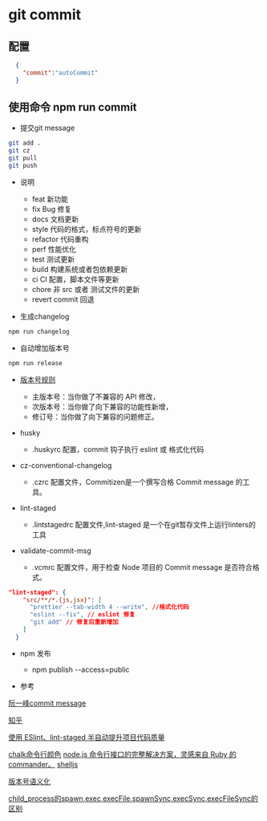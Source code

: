 
# git commit 

## 配置

```json
  {
    "commit":"autoCommit"
  }
```

## 使用命令 npm run commit

* 提交git message
  
``` bash
git add .
git cz
git pull
git push
```
* 说明
  * feat 新功能
  * fix Bug 修复
  * docs 文档更新
  * style 代码的格式，标点符号的更新
  * refactor 代码重构
  * perf 性能优化
  * test 测试更新
  * build 构建系统或者包依赖更新
  * ci CI 配置，脚本文件等更新
  * chore 非 src 或者 测试文件的更新
  * revert commit 回退

* 生成changelog
  
``` bash
npm run changelog
```

* 自动增加版本号
  
``` bash
npm run release
```

* [版本号规则](https://semver.org/lang/zh-CN/)
  -  主版本号：当你做了不兼容的 API 修改，
  - 次版本号：当你做了向下兼容的功能性新增，
  - 修订号：当你做了向下兼容的问题修正。


* husky
  * .huskyrc 配置，commit 钩子执行 eslint 或 格式化代码

* cz-conventional-changelog
  * .czrc 配置文件，Commitizen是一个撰写合格 Commit message 的工具。

* lint-staged
  * .lintstagedrc 配置文件,lint-staged 是一个在git暂存文件上运行linters的工具

*  validate-commit-msg 
   *  .vcmrc 配置文件，用于检查 Node 项目的 Commit message 是否符合格式。

```json
"lint-staged": {
    "src/**/*.{js,jsx}": [
      "prettier --tab-width 4 --write", //格式化代码
      "eslint --fix", // eslint 修复
      "git add" // 修复后重新增加
    ]
  }
```

* npm 发布

  * npm publish --access=public


* 参考
  
[阮一峰commit message](http://www.ruanyifeng.com/blog/2016/01/commit_message_change_log.html)

[知乎](https://zhuanlan.zhihu.com/p/51894196)

[使用 ESlint、lint-staged 半自动提升项目代码质量](https://www.jianshu.com/p/cdd749c624d9)

[chalk命令行颜色](https://github.com/chalk/chalk)
[node.js 命令行接口的完整解决方案，灵感来自 Ruby 的 commander。](https://github.com/tj/commander.js/blob/master/Readme_zh-CN.md)
[shelljs](https://juejin.im/post/5cdb76166fb9a032196ef1ff)

[版本号语义化](https://www.jianshu.com/p/d306ed03de62)

[child_process的spawn,exec,execFile,spawnSync,execSync,execFileSync的区别](https://github.com/xitu/gold-miner/blob/master/TODO/node-js-child-processes-everything-you-need-to-know.md)
